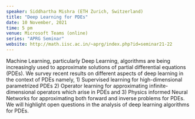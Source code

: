 ```yaml
---
speaker: Siddhartha Mishra (ETH Zurich, Switzerland)
title: "Deep Learning for PDEs"
date: 10 November, 2021
time: 5 pm
venue: Microsoft Teams (online)
series: "APRG Seminar"
website: http://math.iisc.ac.in/~aprg/index.php?id=seminar21-22
---
```


Machine Learning, particularly Deep Learning, algorithms are being
increasingly used to approximate solutions of partial differential
equations (PDEs). We survey recent results on different aspects of
deep learning in the context of PDEs namely, 1) Supervised learning
for high-dimensional parametrized PDEs 2) Operator learning for
approximating infinite-dimensional operators which arise in PDEs
and 3) Physics informed Neural Networks for approximating both forward
and inverse problems for PDEs. We will highlight open questions in
the analysis of deep learning algorithms for PDEs.
